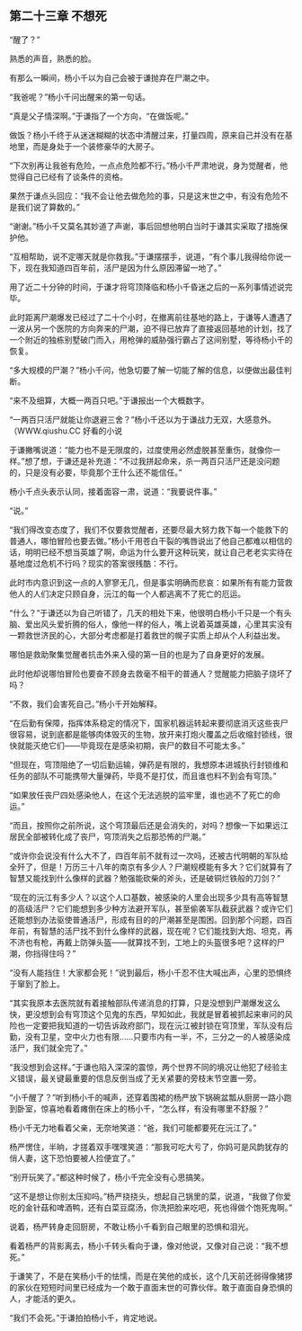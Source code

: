 ## 第二十三章 不想死
“醒了？”

熟悉的声音，熟悉的脸。

有那么一瞬间，杨小千以为自己会被于谦抛弃在尸潮之中。

“我爸呢？”杨小千问出醒来的第一句话。

“真是父子情深啊。”于谦指了一个方向，“在做饭呢。”

做饭？杨小千终于从迷迷糊糊的状态中清醒过来，打量四周，原来自己并没有在基地里，而是身处于一个装修豪华的大房子。

“下次别再让我爸有危险，一点点危险都不行。”杨小千严肃地说，身为觉醒者，他觉得自己已经有了谈条件的资格。

果然于谦点头回应：“我不会让他去做危险的事，只是这末世之中，有没有危险不是我们说了算数的。”

“谢谢。”杨小千又莫名其妙道了声谢，事后回想他明白当时于谦其实采取了措施保护他。

“互相帮助，说不定哪天就是你救我。”于谦摆摆手，说道，“有个事儿我得给你说一下，现在我知道四百年前，活尸是因为什么原因滞留一地了。”

用了近二十分钟的时间，于谦才将穹顶降临和杨小千昏迷之后的一系列事情述说完毕。

此时距离尸潮爆发已经过了二十个小时，在撤离前往基地的路上，于谦等人遭遇了一波从另一个医院的方向奔来的尸潮，迫不得已放弃了直接返回基地的计划，找了一个附近的独栋别墅破门而入，用枪弹的威胁强行霸占了这间别墅，等待杨小千的恢复。

“多大规模的尸潮？”杨小千问，他急切要了解一切能了解的信息，以便做出最佳判断。

“来不及细算，大概一两百只吧。”于谦报出一个大概数字。

“一两百只活尸就能让你退避三舍？”杨小千还以为于谦战力无双，大感意外。（WWW.qiushu.CC 好看的小说

于谦撇嘴说道：“能力也不是无限度的，过度使用必然虚脱甚至重伤，就像你一样。”想了想，于谦还是补充道：“不过我拼起命来，杀一两百只活尸还是没问题的，只是没有必要，毕竟那个王什么还不能信任。”

杨小千点头表示认同，接着面容一肃，说道：“我要说件事。”

“说。”

“我们得改变态度了，我们不仅要救觉醒者，还要尽最大努力救下每一个能救下的普通人，哪怕冒险也要去做。”杨小千用苍白干裂的嘴唇说出了他自己都难以相信的话，明明已经不想当英雄了啊，命运为什么要开这种玩笑，就让自己老老实实待在基地度过危机不行吗？现实的答案很残酷：不行。

此时市内意识到这一点的人寥寥无几，但是事实明确而悲哀：如果所有有能力营救他人的人们决定只顾自身，沅江的每一个人都逃离不了死亡的厄运。

“什么？”于谦还以为自己听错了，几天的相处下来，他很明白杨小千只是一个有头脑、爱出风头爱折腾的俗人，像他一样的俗人，嘴上说着英雄英雄，心里其实没有一颗救世济民的心，大部分考虑都是打着救世的幌子实质上却从个人利益出发。

哪怕是救助聚集觉醒者抗击外来入侵的第一目的也是为了自身更好的发展。

此时他却说哪怕冒险也要奋不顾身去救毫不相干的普通人？觉醒能力把脑子烧坏了吗？

“不救，我们会害死自己。”杨小千开始解释。

“在后勤有保障，指挥体系稳定的情况下，国家机器运转起来要彻底消灭这些丧尸很容易，说到底都是能够肉体毁灭的生物，放开来打炮火覆盖之后收缩封锁线，很快就能灭绝它们――毕竟现在是感染初期，丧尸的数目不可能太多。”

“但现在，穹顶阻绝了一切后勤运输，弹药是有限的，我想原本进城执行封锁维和任务的部队不可能携带大量弹药，毕竟不是打仗，而且谁也料不到会有穹顶。”

“如果放任丧尸四处感染他人，在这个无法逃脱的监牢里，谁也逃不了死亡的命运。”

“而且，按照你之前所说，这个穹顶最后还是会消失的，对吗？想像一下如果远江居民全部被转化成了丧尸，穹顶消失之后那恐怖的尸潮。”

“或许你会说没有什么大不了，四百年前不就有过一次吗，还被古代明朝的军队给全歼了，但是！万历三十八年的南京有多少人？尸潮规模能有多大？它们就算有了智慧又能找到什么像样的武器？勉强能砍柴的斧头，还是破铜烂铁般的刀剑？”

“现在的沅江有多少人？以这个人口基数，被感染的人里会出现多少具有高等智慧的高级活尸？它们能想到多少种方法避开军队，甚至偷袭军队截获武器？或许它们还能想到办法驱使普通活尸，形成有目的的尸潮甚至是围困。回到那个问题，四百年前，有智慧的活尸找不到什么像样的武器，现在呢？它们能找到大炮、坦克，再不济也有枪，再戴上防弹头盔――就算找不到，工地上的头盔很多吧？这样的尸潮，你挡得住吗？”

“没有人能挡住！大家都会死！”说到最后，杨小千忍不住大喊出声，心里的恐惧终于窜到了脸上。

“其实我原本去医院就有着接触部队传递消息的打算，只是没想到尸潮爆发这么快，更没想到会有穹顶这个见鬼的东西，早知如此，我就是冒着被抓起来审问的风险也一定要把我知道的一切告诉政府部门，现在沅江被封锁在穹顶里，军队没有后勤，没有卫星，空中火力也有限……只要市内有一半，不，三分之一的人被感染成活尸，我们就全完了。”

“我没想到会这样。”于谦也陷入深深的震惊，两个世界不同的境况让他犯了经验主义错误，最关键最重要的信息反倒当成了无关紧要的旁枝末节空置一旁。

“小千醒了？”听到杨小千的喊声，还穿着围裙的杨严放下锅碗盆瓢从厨房一路小跑到卧室，惊喜地看着瘫倒在床上的杨小千，“怎么样，有没有哪里不舒服？”

杨小千无力地看着父亲，无奈地笑道：“爸，我们可能都要死在沅江了。”

杨严愣住，半晌，才搓着双手嘿嘿笑道：“那我可吃大亏了，你妈可是风韵犹存的俏人妻，这下恐怕要被人捡便宜了。”

“别开玩笑了。”都这种时候了，杨小千完全没有心思搞笑。

“这不是想让你别太压抑吗。”杨严挠挠头，想起自己锅里的菜，说道，“我做了你爱吃的金针菇和啤酒鸭，还有白菜豆腐汤，你洗把脸来吃吧，死也得做个饱死鬼啊。”

说着，杨严转身走回厨房，不敢让杨小千看到自己眼里的恐惧和泪光。

看着杨严的背影离去，杨小千转头看向于谦，像对他说，又像对自己说：“我不想死。”

于谦笑了，不是在笑杨小千的怯懦，而是在笑他的成长，这个几天前还弱得像猪猡的家伙在短短时间里已经成为一个敢于直面末世的可靠伙伴。敢于直面自身恐惧的人，才能活的更久。

“我们不会死。”于谦拍拍杨小千，肯定地说。

